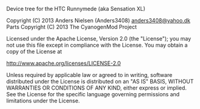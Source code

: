 Device tree for the HTC Runnymede (aka Sensation XL)

Copyright (C) 2013 Anders Nielsen (Anders3408) <anders3408@yahoo.dk>
Parts Copyright (C) 2013 The CyanogenMod Project

Licensed under the Apache License, Version 2.0 (the "License");
you may not use this file except in compliance with the License.
You may obtain a copy of the License at

http://www.apache.org/licenses/LICENSE-2.0

Unless required by applicable law or agreed to in writing, software
distributed under the License is distributed on an "AS IS" BASIS,
WITHOUT WARRANTIES OR CONDITIONS OF ANY KIND, either express or implied.
See the License for the specific language governing permissions and
limitations under the License.
